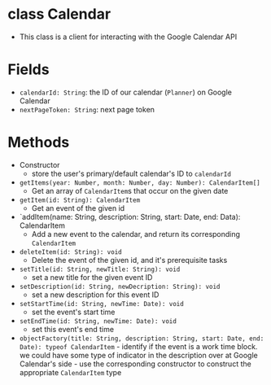 # class Calendar
- This class is a client for interacting with the Google Calendar API

# Fields
- `calendarId: String`: the ID of our calendar (`Planner`) on Google Calendar
- `nextPageToken: String`: next page token

# Methods
- Constructor
	- store the user's primary/default calendar's ID to `calendarId`
- `getItems(year: Number, month: Number, day: Number): CalendarItem[]`
	- Get an array of `CalendarItem`s that occur on the given date
- `getItem(id: String): CalendarItem`
	- Get an event of the given id
- `addItem(name: String, description: String, start: Date, end: Data): CalendarItem
	- Add a new event to the calendar, and return its corresponding `CalendarItem`
- `deleteItem(id: String): void`
	- Delete the event of the given id, and it's prerequisite tasks
- `setTitle(id: String, newTitle: String): void`
	- set a new title for the given event ID
- `setDescription(id: String, newDecription: String): void`
	- set a new description for this event ID
- `setStartTime(id: String, newTime: Date): void`
	- set the event's start time
- `setEndTime(id: String, newTime: Date): void`
	- set this event's end time
- `objectFactory(title: String, description: String, start: Date, end: Date): typeof CalendarItem`
		- identify if the event is a work time block.  we could have some type of indicator in the description over at Google Calendar's side
		- use the corresponding constructor to construct the appropriate `CalendarItem` type